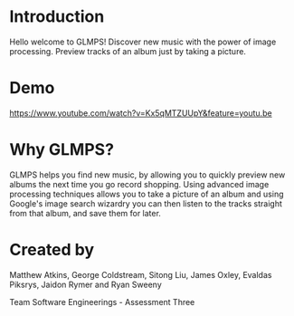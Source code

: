 # Introduction 
Hello welcome to GLMPS! Discover new music with the power of image processing. Preview tracks of an album just by taking a picture. 

# Demo 
https://www.youtube.com/watch?v=Kx5qMTZUUpY&feature=youtu.be

# Why GLMPS?
GLMPS helps you find new music, by allowing you to quickly preview new albums the next time you go record shopping. Using advanced image processing techniques allows you to take a picture of an album and using Google's image search wizardry you can then listen to the tracks straight from that album, and save them for later. 

# Created by

Matthew Atkins, George Coldstream, Sitong Liu, James Oxley, Evaldas Piksrys, Jaidon Rymer and Ryan Sweeny

Team Software Engineerings - Assessment Three
